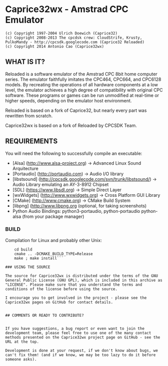 # Caprice32wx - Amstrad CPC Emulator

```
(c) Copyright 1997-2004 Ulrich Doewich (Caprice32)
(c) Copyright 2008-2013 The cpcdsk crew: CloudStrife, Krusty, PulkoMandy - http://cpcsdk.googlecode.com (Caprice32 Reloaded)
(c) Copyright 2014 Antonio Cao (Caprice32wx)
```

## WHAT IS IT?

Reloaded is a software emulator of the Amstrad CPC 8bit home computer series. The emulator faithfully imitates the CPC464, CPC664, and CPC6128 models. By recreating the operations of all hardware components at a low level, the emulator achieves a high degree of compatibility with original CPC software. These programs or games can be run unmodified at real-time or higher speeds, depending on the emulator host environment.

Reloaded is based on a fork of Caprice32, but nearly every part was rewritten from scratch.

Caprice32wx is based on a fork of Reloaded by CPCSDK Team.




## REQUIREMENTS

You will need the following to successfully compile an executable:

 - [Alsa] (http://www.alsa-project.org) -> Advanced Linux Sound Arquitecture
 - [Portaudio] (http://portaudio.com) -> Audio I/O library
 - [libstsound] (http://cpcsdk.googlecode.com/svn/trunk/libstsound/) -> Audio Library emulating an AY-3-8912 Chipset
 - [SDL] (https://www.libsdl.org) -> Simple Direct Layer
 - [wxWidgets] (http://www.wxwidgets.org) -> Cross Platform GUI Library
 - [CMake] (http://www.cmake.org) -> CMake Build System
 - [libpng] (http://www.libpng.org (optional, for taking screenshots)
 - Python Audio Bindings: python3-portaudio, python-portaudio python-alsa (from your package manager)


### BUILD

Compilation for Linux and probably other Unix:

```	mkdir build
	cd build
	cmake .. -DCMAKE_BUILD_TYPE=Release
	make ; make install```

### USING THE SOURCE

The source for Caprice32wx is distributed under the terms of the GNU General Public License (GNU GPL), which is included in this archive as "LICENSE". Please make sure that you understand the terms and conditions of the license before using the source.

I encourage you to get involved in the project - please see the Caprice32wx pages on GitHub for contact details.


## COMMENTS OR READY TO CONTRIBUTE?


If you have suggestions, a bug report or even want to join the development team, please feel free to use one of the many contact methods presented on the Caprice32wx project page on GitHub - see the URL at the top.

Development is done at your request, if we don't know about bugs, we can't fix them! (and if we know, we may be too lazy to do it before someone asks).
